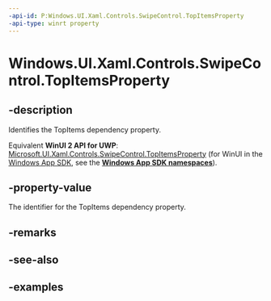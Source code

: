 ```yaml
---
-api-id: P:Windows.UI.Xaml.Controls.SwipeControl.TopItemsProperty
-api-type: winrt property
---
```


<!-- Property syntax.
public DependencyProperty TopItemsProperty { get; }
-->

# Windows.UI.Xaml.Controls.SwipeControl.TopItemsProperty

## -description

Identifies the TopItems dependency property.

Equivalent **WinUI 2 API for UWP**: [Microsoft.UI.Xaml.Controls.SwipeControl.TopItemsProperty](/windows/winui/api/microsoft.ui.xaml.controls.swipecontrol.topitemsproperty) (for WinUI in the [Windows App SDK](/windows/apps/windows-app-sdk/), see the **[Windows App SDK namespaces](/windows/windows-app-sdk/api/winrt/)**).

## -property-value

The identifier for the TopItems dependency property.

## -remarks

## -see-also

## -examples

